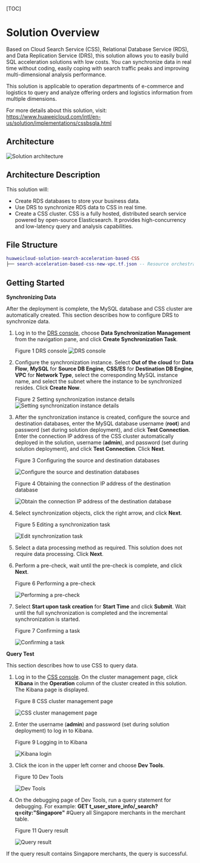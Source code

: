 [TOC]

**Solution Overview**
===============
Based on Cloud Search Service (CSS), Relational Database Service (RDS), and Data Replication Service (DRS), this solution allows you to easily build SQL acceleration solutions with low costs. You can synchronize data in real time without coding, easily coping with search traffic peaks and improving multi-dimensional analysis performance.

This solution is applicable to operation departments of e-commerce and logistics to query and analyze offering orders and logistics information from multiple dimensions.

For more details about this solution, visit: https://www.huaweicloud.com/intl/en-us/solution/implementations/cssbsqla.html

**Architecture**
---------------
![Solution architecture](./document/search-acceleration-based-css-new-vpc.png)

**Architecture Description**
---------------
This solution will:

- Create RDS databases to store your business data.
- Use DRS to synchronize RDS data to CSS in real time.
- Create a CSS cluster. CSS is a fully hosted, distributed search service powered by open-source Elasticsearch. It provides high-concurrency and low-latency query and analysis capabilities.

**File Structure**
---------------

``` lua
huaweicloud-solution-search-acceleration-based-CSS
├── search-acceleration-based-css-new-vpc.tf.json -- Resource orchestration template
```
**Getting Started**
---------------

**Synchronizing Data**

After the deployment is complete, the MySQL database and CSS cluster are automatically created. This section describes how to configure DRS to synchronize data.

1. Log in to the [DRS console](https://console-intl.huaweicloud.com/drs/?agencyId=WOmAijZnbElNjCFzTVDl4aJQAgdaTUMD&region=ap-southeast-3&locale=en-us#/drs/migrate/list), choose **Data Synchronization Management** from the navigation pane, and click **Create Synchronization Task**.

	Figure 1 DRS console
	![DRS console](./document/readme-image-001.png)

2. Configure the synchronization instance. Select **Out of the cloud** for **Data Flow**, **MySQL** for **Source DB Engine**, **CSS/ES** for **Destination DB Engine**, **VPC** for **Network Type**, select the corresponding MySQL instance name, and select the subnet where the instance to be synchronized resides. Click **Create Now**.

	Figure 2 Setting synchronization instance details
	![Setting synchronization instance details](./document/readme-image-002.png)

3. After the synchronization instance is created, configure the source and destination databases, enter the MySQL database username (**root**) and password (set during solution deployment), and click **Test Connection**. Enter the connection IP address of the CSS cluster automatically deployed in the solution, username (**admin**), and password (set during solution deployment), and click **Test Connection**. Click **Next**.

	Figure 3 Configuring the source and destination databases

	![Configure the source and destination databases](./document/readme-image-003.png)

	Figure 4 Obtaining the connection IP address of the destination database

	![Obtain the connection IP address of the destination database](./document/readme-image-004.png)

4. Select synchronization objects, click the right arrow, and click **Next**.

	Figure 5 Editing a synchronization task

	![Edit synchronization task](./document/readme-image-006.png)

5. Select a data processing method as required. This solution does not require data processing. Click **Next**.

6. Perform a pre-check, wait until the pre-check is complete, and click **Next**.

	Figure 6 Performing a pre-check

	![Performing a pre-check](./document/readme-image-007.png)

7. Select **Start upon task creation** for **Start Time** and click **Submit**. Wait until the full synchronization is completed and the incremental synchronization is started.

	Figure 7 Confirming a task

	![Confirming a task](./document/readme-image-008.png)

**Query Test**

This section describes how to use CSS to query data.

1. Log in to the [CSS console](https://console-intl.huaweicloud.com/elasticsearch/?agencyId=WOmAijZnbElNjCFzTVDl4aJQAgdaTUMD&region=ap-southeast-3&locale=en-us#/es/management/dashboard). On the cluster management page, click **Kibana** in the **Operation** column of the cluster created in this solution. The Kibana page is displayed.

	Figure 8 CSS cluster management page

	![CSS cluster management page](./document/readme-image-008.png)

2. Enter the username (**admin**) and password (set during solution deployment) to log in to Kibana.

	Figure 9 Logging in to Kibana

	![Kibana login](./document/readme-image-009.png)

3. Click the icon in the upper left corner and choose **Dev Tools**.

	Figure 10 Dev Tools

	![Dev Tools](./document/readme-image-010.png)

4. On the debugging page of Dev Tools, run a query statement for debugging.
For example: **GET t_user_store_info/_search?q=city:"Singapore"** #Query all Singapore merchants in the merchant table.

	Figure 11 Query result

	![Query result](./document/readme-image-011.png)

If the query result contains Singapore merchants, the query is successful.




